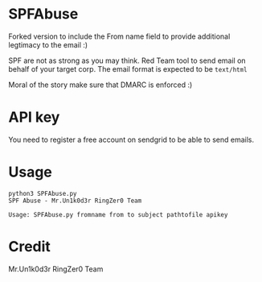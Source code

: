 # SPFAbuse
Forked version to include the From name field to provide additional legtimacy to the email :) 

SPF are not as strong as you may think. Red Team tool to send email on behalf of your target corp. The email format is expected to be `text/html`

Moral of the story make sure that DMARC is enforced :)

# API key
You need to register a free account on sendgrid to be able to send emails.

# Usage
```
python3 SPFAbuse.py 
SPF Abuse - Mr.Un1k0d3r RingZer0 Team

Usage: SPFAbuse.py fromname from to subject pathtofile apikey
```

# Credit
Mr.Un1k0d3r RingZer0 Team
